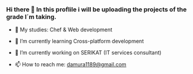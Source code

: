 ### Hi there 👋 In this proflile i will be uploading the projects of the grade I´m taking.


- 🌱 My studies: Chef & Web development
- 🌱 I’m currently learning Cross-platform development
- 🔭 I’m currently working on SERIKAT (IT services consultant)


- 📫 How to reach me: damura1189@gmail.com



